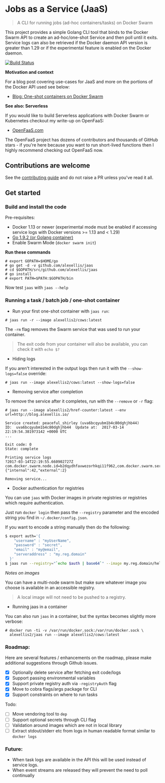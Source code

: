 # Jobs as a Service (JaaS)

> A CLI for running jobs (ad-hoc containers/tasks) on Docker Swarm

This project provides a simple Golang CLI tool that binds to the Docker Swarm API to create an ad-hoc/one-shot Service and then poll until it exits. Service logs can also be retrieved if the Docker daemon API version is greater than 1.29 or if the experimental feature is enabled on the Docker daemon.

[![Build Status](https://travis-ci.org/alexellis/jaas.svg?branch=master)](https://travis-ci.org/alexellis/jaas)

**Motivation and context**

For a blog post covering use-cases for JaaS and more on the portions of the Docker API used see below:

* [Blog: One-shot containers on Docker Swarm](http://blog.alexellis.io/containers-on-swarm/)

**See also: Serverless**

If you would like to build Serverless applications with Docker Swarm or Kubernetes checkout my write-up on OpenFaaS:

* [OpenFaaS.com](https://www.openfaas.com)

The OpenFaaS project has dozens of contributors and thousands of GitHub stars - if you're here because you want to run short-lived functions then I highly recommend checking out OpenFaaS now.

## Contributions are welcome

See the [contributing guide](CONTRIBUTING.md) and do not raise a PR unless you've read it all.

## Get started

### Build and install the code

Pre-requisites:

* Docker 1.13 or newer (experimental mode must be enabled if accessing service logs with Docker versions >= 1.13 and < 1.29)
* [Go 1.9.2 (or Golang container)](https://golang.org/dl/)
* Enable Swarm Mode (`docker swarm init`)

**Run these commands**

```
# export GOPATH=$HOME/go
# go get -d -v github.com/alexellis/jaas
# cd $GOPATH/src/github.com/alexellis/jaas
# go install
# export PATH=$PATH:$GOPATH/bin
```

Now test `jaas` with `jaas --help`

### Running a task / batch job / one-shot container

* Run your first one-shot container with `jaas run`:

```
# jaas run -r --image alexellis2/cows:latest
```

The `-rm` flag removes the Swarm service that was used to run your container.

> The exit code from your container will also be available, you can check it with `echo $?`

* Hiding logs

If you aren't interested in the output logs then run it with the `--show-logs=false` override:

```
# jaas run --image alexellis2/cows:latest --show-logs=false
```

* Removing service after completion

To remove the service after it completes, run with the `--remove` or `-r` flag:

```
# jaas run --image alexellis2/href-counter:latest --env url=http://blog.alexellis.io/

Service created: peaceful_shirley (uva6bcqyubm1b4c80dghjhb44)
ID:  uva6bcqyubm1b4c80dghjhb44  Update at:  2017-03-14 22:19:54.381973142 +0000 UTC
...

Exit code: 0
State: complete

Printing service logs
?2017-03-14T22:19:55.660902727Z com.docker.swarm.node.id=b2dqydhfavwezorhkqi11f962,com.docker.swarm.service.id=uva6bcqyubm1b4c80dghjhb44,com.docker.swarm.task.id=yruxuawdipz2v5n0wvvm8ib0r {"internal":42,"external":2}

Removing service...
```

* Docker authentication for registries

You can use `jaas` with Docker images in private registries or registries which require authentication.

Just run `docker login` then pass the `--registry` parameter and the encoded string you find in `~/.docker/config.json`.

If you want to encode a string manually then do the following:

```bash
$ export auth='{
    "username" : "myUserName",
    "password" : "secret",
    "email" : "my@email",
    "serveraddress" : "my.reg.domain"
  }'
$ jaas run --registry="`echo $auth | base64`" --image my.reg.domain/hello-world:latest
```

_Notes on images_

You can have a multi-node swarm but make sure whatever image you choose is available in an accessible registry.

> A local image will not need to be pushed to a registry.

* Running jaas in a container

You can also run `jaas` in a container, but the syntax becomes slightly more verbose:

```
# docker run -ti -v /var/run/docker.sock:/var/run/docker.sock \
  alexellis2/jaas run --image alexellis2/cows:latest
```

### Roadmap:

Here are several features / enhancements on the roadmap, please make additional suggestions through Github issues.

* [x] Optionally delete service after fetching exit code/logs
* [x] Support passing environmental variables
* [x] Support private registry auth via `-registryAuth` flag
* [x] Move to cobra flags/args package for CLI
* [x] Support constraints on where to run tasks

Todo:

* [ ] Move vendoring tool to `dep`
* [ ] Support optional secrets through CLI flag
* [ ] Validation around images which are not in local library
* [ ] Extract stdout/stderr etc from logs in human readable format similar to `docker logs`

### Future:

* When task logs are available in the API this will be used instead of service logs.
* When event streams are released they will prevent the need to poll continually
